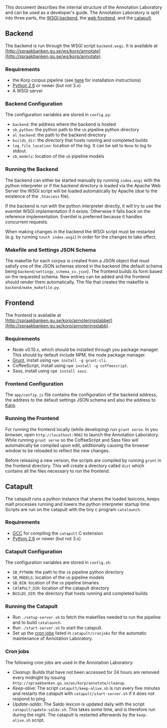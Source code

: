 
This document describes the internal structure of the Annotation Laboratory
and can be used as a developer's guide.
The Annotation Laboratory is split into three parts, the [WSGI backend](#backend),
the [web frontend](#frontend), and the [catapult](#catapult).

## <a name="backend"></a>Backend

The backend is run through the WSGI script `backend.wsgi`.
It is available at [http://spraakbanken.gu.se/ws/korp/annotate](http://spraakbanken.gu.se/ws/korp/annotate).

### Requirements

* the Korp corpus pipeline (see [here](http://spraakbanken.gu.se/eng/research/infrastructure/korp/distribution/corpuspipeline) for installation instructions)
* [Python 2.6](https://www.python.org/) or newer (but not 3.x)
* A WSGI server

### Backend Configuration

The configuration variables are stored in `config.py`:

 * `backend`: the address where the backend is hosted
 * `sb_python`: the python path to the `sb` pipeline python directory
 * `al_backend`: the path to the backend directory
 * `builds_dir`: the directory that hosts running and completed builds
 * `log_file_location`: location of the log. It can be set to `None` to log to
   stdout.
 * `sb_models`: location of the `sb` pipeline models

### Running the Backend

The backend can either be started manually by running `index.wsgi` with the python interpreter
or if the backend directory is loaded via the Apache Web Server the WSGI script will be loaded
automatically by Apache (due to the existence of the `.htaccess` file).

If the backend is run with the python interpreter directly, it will try to use
the eventlet WSGI implementation if it exists. Otherwise it falls back on the
reference implementation. Eventlet is preferred because it handles concurrent
requests.

When making changes in the backend the WSGI script must be restarted (e.g.
by running `touch index.wsgi`) in order for the changes to take effect.

### Makefile and Settings JSON Schema

The makefile for each corpus is created from a JSON object that must satisfy one of the
JSON schemas stored in the backend (the default schema being `backend/settings_schema_sv.json`).
The frontend builds its form based on the requested schema. New entries can be added
and the frontend should render them automatically. The file that creates the makefile is
`backend/make_makefile.py`.

## <a name="frontend"></a>Frontend

 The frontend is available at
 [http://spraakbanken.gu.se/korp/annoteringslabbet](http://spraakbanken.gu.se/korp/annoteringslabb).

### Requirements

 * Node v0.10.x, which should be installed through you package manager. This should by default include NPM, the node package manager.
 * [Grunt](http://gruntjs.com/), install using `npm install -g grunt-cli`.
 * CoffeeScript, install using `npm install -g coffeescript`.
 * Sass, install using `npm install sass`.

### Frontend Configuration

 The `app/config.js` file contains the configuration of the backend address, the
 address to the default settings JSON schema and also the address to [Karp](http://spraakbanken.gu.se/karp/).

### Running the Frontend

 For running the frontend locally (while developing) run `grunt serve`.
 In you browser, open `http://localhost:9002` to launch the Annotation Laboratory.
 While running `grunt serve` so the CoffeeScript and Sass files will automatically
 be compiled upon edit, additionally causing the browser window to be reloaded to
 reflect the new changes.

 Before releasing a new version, the scripts are compiled by running `grunt` in the frontend directory.
 This will create a directory called `dist` which contains all the files necessary
 to run the frontend.

## <a name="catapult"></a>Catapult

The catapult runs a python instance that shares the loaded lexicons, keeps
malt processes running and lowers the python interpreter startup time.
Scripts are run on the catapult with the tiny c program `catalaunch`.

### Requirements

* [GCC](http://gcc.gnu.org/install) for compiling the `catapult` C extension
* [Python 2.6](https://www.python.org/) or newer (but not 3.x)

### Catapult Configuration

The configuration variables are stored in `config.sh`:

 * `SB_PYTHON`: the path to the `sb` pipeline python directory
 * `SB_MODELS`: location of the `sb` pipeline models
 * `SB_BIN`: location of the `sb` pipeline binaries
 * `CATAPULT_DIR`: location of the catapult directory
 * `BUILDS_DIR`: the directory that hosts running and completed builds

### Running the Catapult

  * Run `./setup-server.sh` to fetch the makefiles needed to run the pipeline
  and to build `catalaunch`.
  * Run `./start-server.sh` to start the catapult.
  * Set up the [cron jobs](#cronjobs) listed in `catapult/cronjobs` for the automatic
  maintenance of Annotation Laboratory.

### <a name="cronjobs"></a>Cron jobs

The following cron jobs are used in the Annotation Laboratory:

  * *Cleanup*: Builds that have not been accessed for 24 hours are removed every midnight by
  issuing `http://spraakbanken.gu.se/ws/korp/annotate/cleanup`.
  * *Keep-alive*: The script `catapult/keep-alive.sh` is run every five minutes and restarts
 the catapult with `catapult/start-server.sh` if it does not respond to ping.
  * *Update-saldo*: The Saldo lexicon is updated daily with the script `catapult/update-saldo.sh`.
  This takes some time, and is therefore run during the night. The catapult is restarted
  afterwards by the `keep-alive.sh` script.
